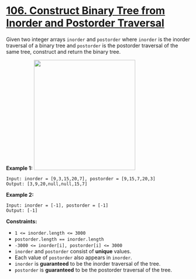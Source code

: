 # [106. Construct Binary Tree from Inorder and Postorder Traversal](https://leetcode.com/problems/construct-binary-tree-from-inorder-and-postorder-traversal/description/)

Given two integer arrays `inorder` and `postorder` where `inorder` is the inorder traversal of a binary tree and `postorder` is the postorder traversal of the same tree, construct and return the binary tree.

**Example 1:** 
<img alt="" src="https://assets.leetcode.com/uploads/2021/02/19/tree.jpg" style="width: 277px; height: 302px;">

```
Input: inorder = [9,3,15,20,7], postorder = [9,15,7,20,3]
Output: [3,9,20,null,null,15,7]
```

**Example 2:** 

```
Input: inorder = [-1], postorder = [-1]
Output: [-1]
```

**Constraints:** 

- `1 <= inorder.length <= 3000`
- `postorder.length == inorder.length`
- `-3000 <= inorder[i], postorder[i] <= 3000`
- `inorder` and `postorder` consist of **unique**  values.
- Each value of `postorder` also appears in `inorder`.
- `inorder` is **guaranteed**  to be the inorder traversal of the tree.
- `postorder` is **guaranteed**  to be the postorder traversal of the tree.
